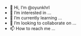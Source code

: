 - 👋 Hi, I’m @oyunkhrl
- 👀 I’m interested in ...
- 🌱 I’m currently learning ...
- 💞️ I’m looking to collaborate on ...
- 📫 How to reach me ...

<!---
oyunkhrl/oyunkhrl is a ✨ special ✨ repository because its `README.md` (this file) appears on your GitHub profile.
You can click the Preview link to take a look at your changes.
--->
